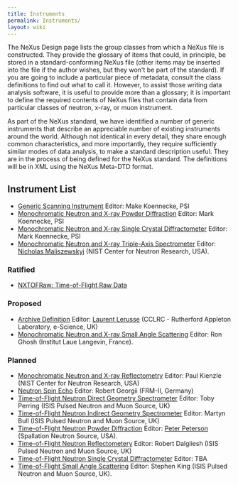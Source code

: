 ```yaml
---
title: Instruments
permalink: Instruments/
layout: wiki
---
```


The NeXus Design page lists the group classes from which a NeXus file is
constructed. They provide the glossary of items that could, in
principle, be stored in a standard-conforming NeXus file (other items
may be inserted into the file if the author wishes, but they won't be
part of the standard). If you are going to include a particular piece of
metadata, consult the class definitions to find out what to call it.
However, to assist those writing data analysis software, it is useful to
provide more than a glossary; it is important to define the required
contents of NeXus files that contain data from particular classes of
neutron, x-ray, or muon instrument.

As part of the NeXus standard, we have identified a number of generic
instruments that describe an appreciable number of existing instruments
around the world. Although not identical in every detail, they share
enough common characteristics, and more importantly, they require
sufficiently similar modes of data analysis, to make a standard
description useful. They are in the process of being defined for the
NeXus standard. The definitions will be in XML using the NeXus Meta-DTD
format.

Instrument List
---------------

-   [Generic Scanning Instrument](GenericScan "wikilink") Editor: Make
    Koennecke, PSI
-   [Monochromatic Neutron and X-ray Powder
    Diffraction](Monochromatic_Neutron_and_X-ray_Powder_Diffraction "wikilink")
    Editor: Mark Koennecke, PSI
-   [Monochromatic Neutron and X-ray Single Crystal
    Diffractometer](Monochromatic_Neutron_and_X-ray_Single_Crystal_Diffractometer "wikilink")
    Editor: Mark Koennecke, PSI
-   [Monochromatic Neutron and X-ray Triple-Axis
    Spectrometer](Monochromatic_Neutron_and_X-ray_Triple-Axis_Spectrometer "wikilink")
    Editor: [Nicholas Maliszewskyj](User%3ANickm "wikilink") (NIST
    Center for Neutron Research, USA).

### Ratified

-   [NXTOFRaw: Time-of-Flight Raw Data](TOFRaw "wikilink")

### Proposed

-   [Archive Definition](Archive_Definition "wikilink") Editor: [Laurent
    Lerusse](User%3AL.lerusse "wikilink") (CCLRC - Rutherford Appleton
    Laboratory, e-Science, UK)
-   [Monochromatic Neutron and X-ray Small Angle
    Scattering](SAS "wikilink") Editor: Ron Ghosh (Institut Laue
    Langevin, France).

### Planned

-   [Monochromatic Neutron and X-ray
    Reflectometry](Monochromatic_Neutron_and_X-ray_Reflectometry "wikilink")
    Editor: Paul Kienzle (NIST Center for Neutron Research, USA)
-   [Neutron Spin Echo](Neutron_Spin_Echo "wikilink") Editor: Robert
    Georgii (FRM-II, Germany)
-   [Time-of-Flight Neutron Direct Geometry
    Spectrometer](Time-of-Flight_Neutron_Direct_Geometry_Spectrometer "wikilink")
    Editor: Toby Perring (ISIS Pulsed Neutron and Muon Source, UK)
-   [Time-of-Flight Neutron Indirect Geometry
    Spectrometer](Time-of-Flight_Neutron_Indirect_Geometry_Spectrometer "wikilink")
    Editor: Martyn Bull (ISIS Pulsed Neutron and Muon Source, UK)
-   [Time-of-Flight Neutron Powder
    Diffraction](Time-of-Flight_Neutron_Powder_Diffraction "wikilink")
    Editor: [Peter Peterson](User%3APfpeterson "wikilink") (Spallation
    Neutron Source, USA).
-   [Time-of-Flight Neutron
    Reflectometery](Time-of-Flight_Neutron_Reflectometery "wikilink")
    Editor: Robert Dalgliesh (ISIS Pulsed Neutron and Muon Source, UK)
-   [Time-of-Flight Neutron Single Crystal
    Diffractometer](Time-of-Flight_Neutron_Single_Crystal_Diffractometer "wikilink")
    Editor: TBA
-   [Time-of-Flight Small Angle
    Scattering](Time-of-Flight_Small_Angle_Scattering "wikilink")
    Editor: Stephen King (ISIS Pulsed Neutron and Muon Source, UK).

